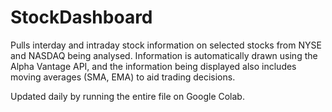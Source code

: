 # StockDashboard

Pulls interday and intraday stock information on selected stocks from NYSE and NASDAQ being analysed. Information is automatically drawn using the Alpha Vantage API, and the information being displayed also includes moving averages (SMA, EMA) to aid trading decisions.

Updated daily by running the entire file on Google Colab.
